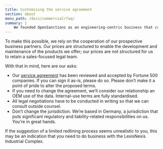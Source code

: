 ```yaml
---
title: Customising the service agreement
section: about
menu_path: /docs/commercial/faq/
summary: |
    We founded OpenSanctions as an engineering-centric business that creates high-quality data for risk management and sanctions compliance. Our goal is to provide compelling KYC/AML information at a competitive price.
---
```


To make this possible, we rely on the cooperation of our prospective business partners. Our prices are structured to enable the development and maintenance of the products we offer; our prices are not structured for us to retain a sales-focused legal team.

With that in mind, here are our asks:

* Our [service agreement](https://docs.google.com/document/d/1uLEXJOH-27WENEiDAUlcfbAClkT3Ul08Y6kR1h6V4WE/edit) has been reviewed and accepted by Fortune 500 companies. If you can sign it as-is, please do so. Please don’t make it a point of pride to alter the proposed terms.
* If you need to change the agreement, we’ll consider our relationship an OEM use of the data. Internal-use terms are fully standardised.
* All legal negotiations have to be conducted in writing so that we can consult outside counsel.
* Don’t change the jurisdiction. We’re based in Germany, a jurisdiction that puts significant regulatory and liability-related responsibilities on us. You’re in great hands.

If the suggestion of a limited redlining process seems unrealistic to you, this may be an indication that you need to do business with the LexisNexis Industrial Complex.

